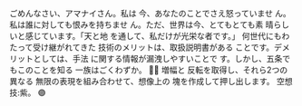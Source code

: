 ごめんなさい、アマナイさん。私は 今、あなたのことでさえ怒っていませ ん。私は誰に対しても恨みを持ちませ ん。ただ、世界は今、とてもとても素 晴らしいと感じています。「天と地 を通して、私だけが光栄な者です。」 何世代にもわたって受け継がれてきた 技術のメリットは、取扱説明書がある ことです。デメリットとしては、手法 に関する情報が漏洩しやすいことで す。しかし、五条でもこのことを知る 一族はごくわずか。 🔴🔵 増幅と 反転を取得し、それら2つの異なる 無限の表現を組み合わせて、想像上の 塊を作成して押し出します。 空想 技:紫。 🟣 
